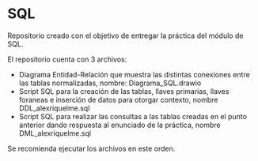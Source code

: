 # SQL

Repositorio creado con el objetivo de entregar la práctica del módulo de SQL.

El repositorio cuenta con 3 archivos:
- Diagrama Entidad-Relación que muestra las distintas conexiones entre las tablas normalizadas, nombre: Diagrama_SQL.drawio
- Script SQL para la creación de las tablas, llaves primarias, llaves foraneas e inserción de datos para otorgar contexto, nombre DDL_alexriquelme.sql
- Script SQL para realizar las consultas a las tablas creadas en el punto anterior dando respuesta al enunciado de la práctica, nombre DML_alexriquelme.sql

Se recomienda ejecutar los archivos en este orden.
